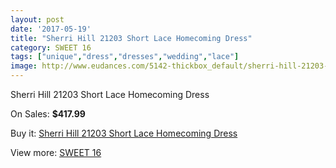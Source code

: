 ```yaml
---
layout: post
date: '2017-05-19'
title: "Sherri Hill 21203 Short Lace Homecoming Dress"
category: SWEET 16
tags: ["unique","dress","dresses","wedding","lace"]
image: http://www.eudances.com/5142-thickbox_default/sherri-hill-21203-short-lace-homecoming-dress.jpg
---
```

Sherri Hill 21203 Short Lace Homecoming Dress

On Sales: **$417.99**
<a href="https://www.eudances.com/en/sweet-16/1733-sherri-hill-21203-short-lace-homecoming-dress.html"><amp-img layout="responsive" width="600" height="600" src="//www.eudances.com/5142-thickbox_default/sherri-hill-21203-short-lace-homecoming-dress.jpg" alt="Sherri Hill 21203 Short Lace Homecoming Dress 0" /></a>

Buy it: [Sherri Hill 21203 Short Lace Homecoming Dress](https://www.eudances.com/en/sweet-16/1733-sherri-hill-21203-short-lace-homecoming-dress.html "Sherri Hill 21203 Short Lace Homecoming Dress")

View more: [SWEET 16](https://www.eudances.com/en/18-sweet-16 "SWEET 16")